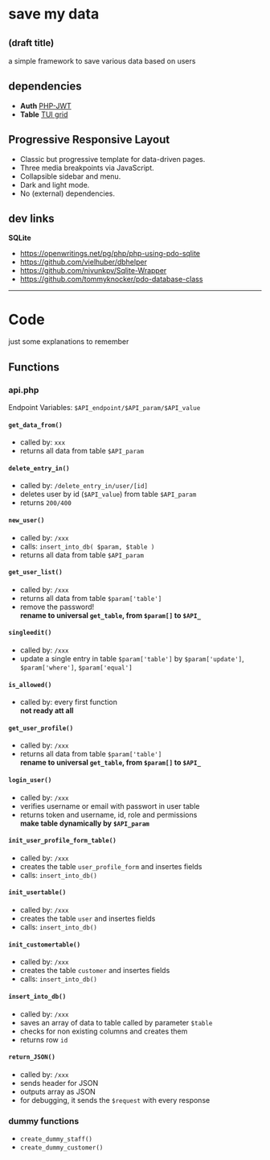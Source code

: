 # save my data

## <sub>(draft title)</sub>

a simple framework to save various data based on users

## dependencies

-   **Auth** [PHP-JWT](https://github.com/firebase/php-jwt)
- 	**Table** [TUI grid](https://github.com/nhn/tui.grid)

## Progressive Responsive Layout

- Classic but progressive template for data-driven pages.   
- Three media breakpoints via JavaScript.  
- Collapsible sidebar and menu.  
- Dark and light mode.  
- No (external) dependencies.  


## dev links

**SQLite**
- 	https://openwritings.net/pg/php/php-using-pdo-sqlite
-   https://github.com/vielhuber/dbhelper
-   https://github.com/nivunkpv/Sqlite-Wrapper
-   https://github.com/tommyknocker/pdo-database-class

 
----

# Code
just some explanations to remember


## Functions

### api.php

Endpoint Variables: `$API_endpoint/$API_param/$API_value`

#### `get_data_from()`
- called by: `xxx`   
- returns all data from table `$API_param`


#### `delete_entry_in()`
- called by: `/delete_entry_in/user/[id]`   
- deletes user by id (`$API_value`) from table `$API_param`
- returns `200/400`  


#### `new_user()`
- called by: `/xxx`   
- calls: `insert_into_db( $param, $table )`
- returns all data from table `$API_param`


#### `get_user_list()`
- called by: `/xxx`   
- returns all data from table `$param['table']`
- remove the password!  
**rename to universal `get_table`, from `$param[]` to `$API_`**


#### `singleedit()`
- called by: `/xxx`   
- update a single entry in table `$param['table']` by  `$param['update']`,  `$param['where']`,  `$param['equal']`


#### `is_allowed()`
- called by: every first function   
**not ready att all**


#### `get_user_profile()`
- called by: `/xxx`   
- returns all data from table `$param['table']`  
**rename to universal `get_table`, from `$param[]` to `$API_`**


#### `login_user()`
- called by: `/xxx`   
- verifies username or email with passwort in user table
- returns token and username, id, role and permissions  
**make table dynamically by `$API_param`**


#### `init_user_profile_form_table()`
- called by: `/xxx`   
- creates the table `user_profile_form` and insertes fields
- calls: `insert_into_db()`


#### `init_usertable()`
- called by: `/xxx`   
- creates the table `user` and insertes fields
- calls: `insert_into_db()`


#### `init_customertable()`
- called by: `/xxx`   
- creates the table `customer` and insertes fields
- calls: `insert_into_db()`


#### `insert_into_db()`
- called by: `/xxx`   
- saves an array of data to table called by parameter `$table`
- checks for non existing columns and creates them
- returns row `id` 


#### `return_JSON()`
- called by: `/xxx`   
- sends header for JSON
- outputs array as JSON
- for debugging, it sends the `$request` with every response


### dummy functions
- `create_dummy_staff()`
- `create_dummy_customer()`



